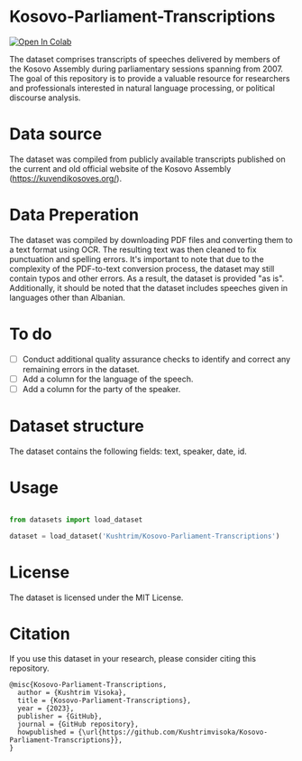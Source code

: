 # Kosovo-Parliament-Transcriptions

[![Open In Colab](https://colab.research.google.com/assets/colab-badge.svg)](https://colab.research.google.com/github/Kushtrimvisoka/Kosovo-Parliament-Transcriptions/blob/main/Kosovo_Parliament_Transcriptions.ipynb)

The dataset comprises transcripts of speeches delivered by members of the Kosovo Assembly during parliamentary sessions spanning from 2007. The goal of this repository is to provide a valuable resource for researchers and professionals interested in natural language processing, or political discourse analysis.

# Data source

The dataset was compiled from publicly available transcripts published on the current and old official website of the Kosovo Assembly (https://kuvendikosoves.org/).

# Data Preperation

The dataset was compiled by downloading PDF files and converting them to a text format using OCR. The resulting text was then cleaned to fix punctuation and spelling errors. It's important to note that due to the complexity of the PDF-to-text conversion process, the dataset may still contain typos and other errors. As a result, the dataset is provided "as is". Additionally, it should be noted that the dataset includes speeches given in languages other than Albanian.

# To do

- [ ] Conduct additional quality assurance checks to identify and correct any remaining errors in the dataset.
- [ ] Add a column for the language of the speech.
- [ ] Add a column for the party of the speaker.

# Dataset structure

The dataset contains the following fields: text, speaker, date, id.

# Usage

```python

from datasets import load_dataset

dataset = load_dataset('Kushtrim/Kosovo-Parliament-Transcriptions')

```

# License

The dataset is licensed under the MIT License.

# Citation

If you use this dataset in your research, please consider citing this repository.

```
@misc{Kosovo-Parliament-Transcriptions,
  author = {Kushtrim Visoka},
  title = {Kosovo-Parliament-Transcriptions},
  year = {2023},
  publisher = {GitHub},
  journal = {GitHub repository},
  howpublished = {\url{https://github.com/Kushtrimvisoka/Kosovo-Parliament-Transcriptions}},
}
```
